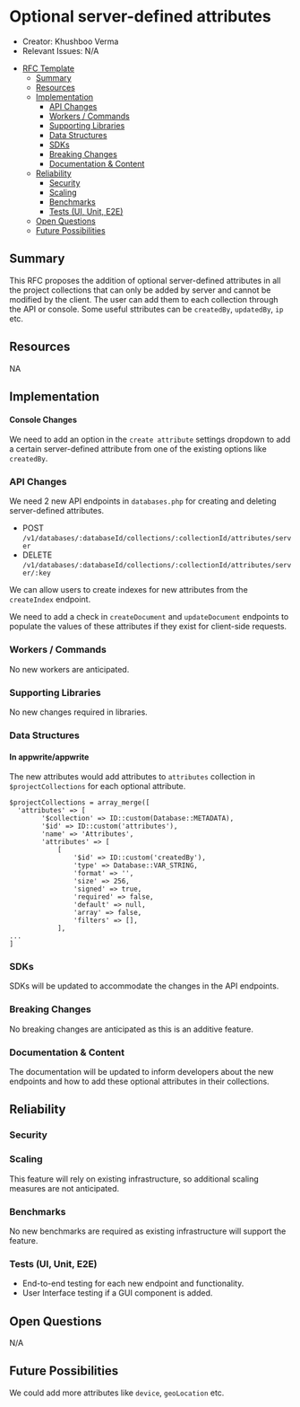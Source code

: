 # Optional server-defined attributes

* Creator: Khushboo Verma
* Relevant Issues: N/A

- [RFC Template](#rfc-template)
  - [Summary](#summary)
  - [Resources](#resources)
  - [Implementation](#implementation)
    - [API Changes](#api-changes)
    - [Workers / Commands](#workers--commands)
    - [Supporting Libraries](#supporting-libraries)
    - [Data Structures](#data-structures)
    - [SDKs](#sdks)
    - [Breaking Changes](#breaking-changes)
    - [Documentation & Content](#documentation--content)
  - [Reliability](#reliability)
    - [Security](#security)
    - [Scaling](#scaling)
    - [Benchmarks](#benchmarks)
    - [Tests (UI, Unit, E2E)](#tests-ui-unit-e2e)
  - [Open Questions](#open-questions)
  - [Future Possibilities](#future-possibilities)

## Summary
<!-- Describe the problem we want to solve and suggested solution in a few paragraphs -->
This RFC proposes the addition of optional server-defined attributes in all the project collections that can only be added by server and cannot be modified by the client. The user can add them to each collection through the API or console. Some useful sttributes can be `createdBy`, `updatedBy`, `ip` etc.

## Resources
<!-- List all the resources used for writing this RFC -->
NA

## Implementation

<!-- Write an overview to explain the suggested implementation -->
#### Console Changes
We need to add an option in the `create attribute` settings dropdown to add a certain server-defined attribute from one of the existing options like `createdBy`.

### API Changes
<!-- Do we need new API endpoints? List and describe them and their API signatures -->
We need 2 new API endpoints in `databases.php` for creating and deleting server-defined attributes.
- POST `/v1/databases/:databaseId/collections/:collectionId/attributes/server`
- DELETE `/v1/databases/:databaseId/collections/:collectionId/attributes/server/:key`

We can allow users to create indexes for new attributes from the `createIndex` endpoint.

We need to add a check in `createDocument` and `updateDocument` endpoints to populate the values of these attributes if they exist for client-side requests.

###  Workers / Commands
<!-- Do we need new workers or commands for this feature? List and describe them and their API signatures -->
No new workers are anticipated.

###  Supporting Libraries
<!-- Do we need new libraries for this feature? Mention which, define the file structure, and different interfaces -->
No new changes required in libraries.

### Data Structures
<!-- Do we need new data structures for this feature? Describe and explain the new collections and attributes -->
#### In appwrite/appwrite
The new attributes would add attributes to `attributes` collection in `$projectCollections` for each optional attribute.

```
$projectCollections = array_merge([
  'attributes' => [
        '$collection' => ID::custom(Database::METADATA),
        '$id' => ID::custom('attributes'),
        'name' => 'Attributes',
        'attributes' => [
            [
                '$id' => ID::custom('createdBy'),
                'type' => Database::VAR_STRING,
                'format' => '',
                'size' => 256,
                'signed' => true,
                'required' => false,
                'default' => null,
                'array' => false,
                'filters' => [],
            ],
...
]
```

### SDKs
<!-- Do we need to update our SDKs for this feature? Describe how -->
SDKs will be updated to accommodate the changes in the API endpoints.

### Breaking Changes
<!-- Will this feature introduce any breaking changes? How can we achieve backward compatability -->
No breaking changes are anticipated as this is an additive feature.

### Documentation & Content
<!-- What documentation do we need to update or add for this feature? -->
The documentation will be updated to inform developers about the new endpoints and how to add these optional attributes in their collections.

## Reliability

### Security
<!-- How will we secure this feature? -->

### Scaling
<!-- How will we scale this feature? -->
This feature will rely on existing infrastructure, so additional scaling measures are not anticipated.

### Benchmarks
<!-- How will we benchmark this feature? -->
No new benchmarks are required as existing infrastructure will support the feature.

### Tests (UI, Unit, E2E)
<!-- How will we test this feature? -->
- End-to-end testing for each new endpoint and functionality.
- User Interface testing if a GUI component is added.

## Open Questions
<!-- List of things we need to figure out or farther discuss -->
N/A

## Future Possibilities
<!-- List of things we could do in the future to extend or take advatage due to this new feature -->
We could add more attributes like `device`, `geoLocation` etc.
